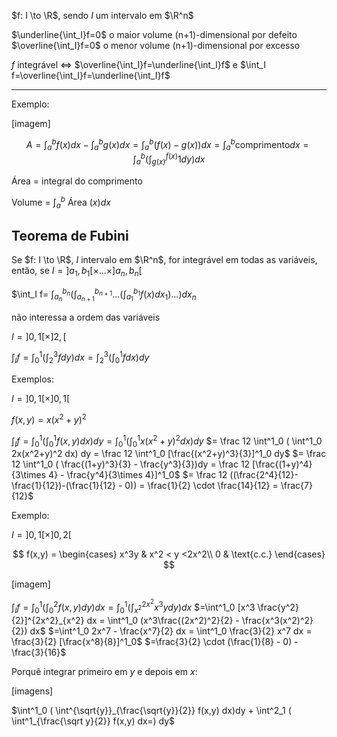 $f: I \to \R$, sendo $I$ um intervalo em $\R^n$

$\underline{\int_I}f=0$ o maior volume (n+1)-dimensional por defeito
$\overline{\int_I}f=0$ o menor volume (n+1)-dimensional por excesso

$f$ integrável $\Leftrightarrow$ $\overline{\int_I}f=\underline{\int_I}f$ e $\int_I f=\overline{\int_I}f=\underline{\int_I}f$

---

Exemplo:

[imagem]

$$
A=\int^b_a f(x) dx - \int^b_a g(x) dx= \int^b_a(f(x)-g(x)) dx= \int^b_a \text{comprimento} dx
= \int^b_a(\int^{f(x)}_{g(x)} 1 dy) dx
$$

Área = integral do comprimento

Volume = $\int^b_a$ Área $(x) dx$

## Teorema de Fubini

Se $f: I \to \R$, $I$ intervalo em $\R^n$, for integrável em todas as variáveis, então, se $I = ]a_1,b_1[ \times \dots \times ]a_n,b_n[$

$\int_I f= $\int^{b_n}_{a_n} \left( \int^{b_{n+1}}_{a_{n+1}} ... \left(\int^{b_1}_{a_1} f(x) dx_1 \right) \dots \right) dx_n$

não interessa a ordem das variáveis

$I = ]0, 1[\times ] 2, [$

$\int_I f = \int^1_0 (\int^3_2 f dy)dx = \int^3_2 ( \int^1_0 f dx)dy$

Exemplos:

$I = ]0, 1[ \times ]0, 1[$

$f(x,y) = x(x^2+y)^2$

$\int_I f = \int^1_0 ( \int^1_0 f(x,y) dx) dy = \int^1_0(\int^1_0 x(x^2+y)^2 dx) dy$
$= \frac 12 \int^1_0 ( \int^1_0 2x(x^2+y)^2 dx) dy = \frac 12 \int^1_0 [\frac{(x^2+y)^3}{3}]^1_0 dy$
$= \frac 12 \int^1_0 ( \frac{(1+y)^3}{3} - \frac{y^3}{3})dy = \frac 12 [\frac{(1+y)^4}{3\times 4} - \frac{y^4}{3\times 4}]^1_0$
$= \frac 12 ((\frac{2^4}{12}- \frac{1}{12})-(\frac{1}{12} - 0)) = \frac{1}{2} \cdot \frac{14}{12} = \frac{7}{12}$

Exemplo:

$I = ]0,1[ \times ]0, 2[$

$$
f(x,y) =
\begin{cases}
x^3y & x^2 < y <2x^2\\
0 & \text{c.c.}
\end{cases}
$$

[imagem]

$\int_I f = \int^1_0 (\int^2_0 f(x,y) dy)dx = \int^1_0 (\int^{2x^2}_{x^2} x^3 y dy)dx$
$=\int^1_0 [x^3 \frac{y^2}{2}]^{2x^2}_{x^2} dx = \int^1_0 (x^3\frac{(2x^2)^2}{2} - \frac{x^3(x^2)^2}{2}) dx$
$=\int^1_0 2x^7 - \frac{x^7}{2} dx = \int^1_0 \frac{3}{2} x^7 dx = \frac{3}{2} [\frac{x^8}{8}]^1_0$
$=\frac{3}{2} \cdot (\frac{1}{8} - 0) - \frac{3}{16}$

Porquê integrar primeiro em $y$ e depois em $x$:

[imagens]

$\int^1_0 ( \int^{\sqrt{y}}_{\frac{\sqrt{y}}{2}} f(x,y) dx)dy + \int^2_1 ( \int^1_{\frac{\sqrt y}{2}} f(x,y) dx=) dy$
